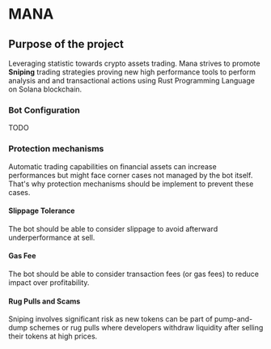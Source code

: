 # MANA

## Purpose of the project

Leveraging statistic towards crypto assets trading. Mana strives to promote **Sniping** trading strategies proving new high performance tools to perform analysis and and transactional actions using Rust Programming Language on Solana blockchain.


### Bot Configuration 

TODO

### Protection mechanisms

Automatic trading capabilities on financial assets can increase performances but might face corner cases not managed by the bot itself. That's why protection mechanisms should be implement to prevent these cases.

#### Slippage Tolerance

The bot should be able to consider slippage to avoid afterward underperformance at sell.

#### Gas Fee

The bot should be able to consider transaction fees (or gas fees) to reduce impact over profitability.

#### Rug Pulls and Scams

Sniping involves significant risk as new tokens can be part of pump-and-dump schemes or rug pulls where developers withdraw liquidity after selling their tokens at high prices.

